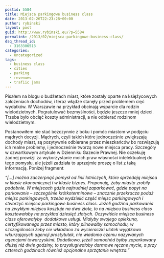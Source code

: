 ```yaml
---
postid: 5584
title: Miejsca parkingowe business class
date: 2013-02-26T22:23:28+00:00
author: rybinski
layout: post
guid: http://www.rybinski.eu/?p=5584
permalink: /2013/02/miejsca-parkingowe-business-class/
dsq_thread_id:
  - 3163306513
categories:
  - Uncategorized
tags:
  - business class
  - cities
  - parking
  - revenues
  - trafiic jams
---
```

Pisałem na blogu o budżetach miast, które zostały oparte na księżycowych założeniach dochodów, i teraz włądze stanęły przed problemem cięć wydatków. W Warszawie na przykład obcinają wsparcie dla rodzin wielodzietnych. Pogratulować bezmyślności, będzie jeszcze mniej dzieci. Trzeba było obciąć koszty administracji, a nie odbierać rodzinom wielodzietnym.

Postanowiłem nie stać bezczynnie z boku i pomóc miastom w podjęciu mądrych decyzji. Mądrych, czyli takich które jednocześnie zwiększają dochody miast, są pozytywnie odbierane przez mieszkańców bo rozwiązują ich realne problemy, i jednocześnie tworzą nowe miejsca pracy. Szczegóły w czwartkowym artykule w Dzienniku Gazecie Prawnej. Nie oczekuję żadnej prowizji za wykorzystanie moich praw własności intelektualnej do tego pomysłu, ale jeżeli zadziała to uprzejmie proszę o list z taką informacją. Poniżej fragment:

_“[...] można zaczerpnąć pomysł od linii lotniczych, które sprzedają miejsca w klasie ekonomicznej i w klasie biznes. Proponuję, żeby miasta zrobiły podobnie. W miejscach gdzie najtrudniej zaparkować, gdzie popyt na parkowanie – szczególnie krótkoterminowe – znacznie przekracza podaż miejsc parkingowych, trzeba wydzielić część miejsc parkingowych i stworzyć miejsca parkingowe business class. Jeżeli godzina parkowania na zwykłym miejscu kosztuje na dwa złote, to na miejscu business class kosztowałoby na przykład dziesięć złotych. Oczywiście miejsca business class oferowałyby  dodatkowe usługi. Miałyby swojego opiekuna, certyfikowanego przez miasto, który pilnowałby samochodu, w szczególności żeby nie wkładano za wycieraczki ulotek wyjątkowo wkurzających agencji prostytutek, nie wiadomo czemu nazywanych agencjami towarzyskimi. Dodatkowo, jeżeli samochód byłby zaparkowany dłużej niż dwie godziny, to przysługiwałoby darmowe ręczne mycie, a przy czterech godzinach również opcjonalne sprzątanie wnętrza.”_

 
